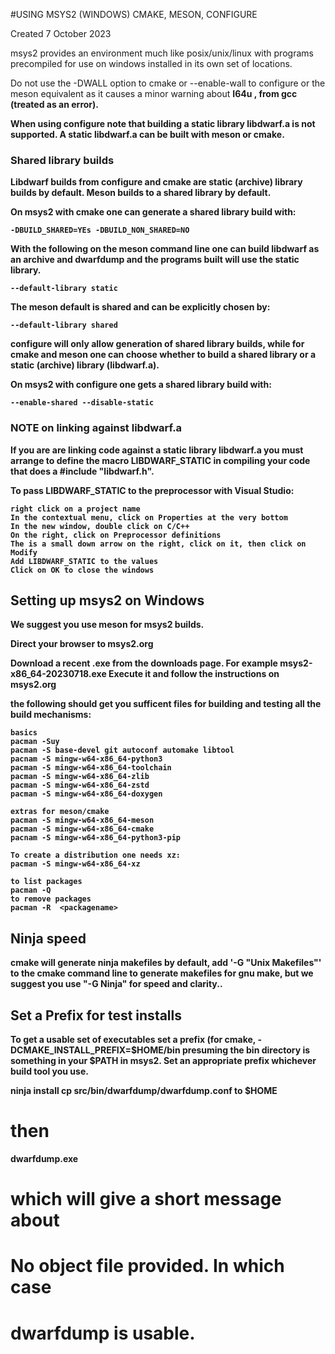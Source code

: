 #USING MSYS2 (WINDOWS) CMAKE, MESON, CONFIGURE

Created 7 October 2023

msys2 provides an environment much like posix/unix/linux
with programs precompiled for use on windows
installed in its own set of locations.

Do not use the -DWALL option to cmake or
--enable-wall to configure or the meson
equivalent as it causes a minor warning
about <b>I64u , from gcc
(treated as an error).

When using configure note that building a static
library libdwarf.a is not supported. A static
libdwarf.a can be built with meson or cmake.

### Shared library builds
Libdwarf builds from configure
and cmake  are static (archive) library builds
by default.
Meson builds to a shared library by default.

On msys2 with cmake one can generate a shared library
build with: 

    -DBUILD_SHARED=YEs -DBUILD_NON_SHARED=NO


With the following on the meson command line
one can build libdwarf as an archive and dwarfdump and the
programs built will use the static library.

    --default-library static


The meson default is shared and can be explicitly
chosen by:

    --default-library shared

configure will only allow generation of shared library
builds, while for cmake and meson one can choose
whether to build a shared library or a static (archive) library
(libdwarf.a).

On msys2 with configure one gets a shared library build with:

    --enable-shared --disable-static

### NOTE on linking against libdwarf.a

If you are are linking code against a static 
library libdwarf.a you must arrange to define the
macro LIBDWARF_STATIC in compiling your code that
does a #include "libdwarf.h".

To pass LIBDWARF_STATIC to the preprocessor with Visual Studio:

    right click on a project name
    In the contextual menu, click on Properties at the very bottom
    In the new window, double click on C/C++
    On the right, click on Preprocessor definitions
    The is a small down arrow on the right, click on it, then click on Modify
    Add LIBDWARF_STATIC to the values
    Click on OK to close the windows


## Setting up msys2 on Windows

We suggest you use meson for  msys2 builds.

Direct your browser to msys2.org

Download a recent .exe from the downloads page.
For example msys2-x86_64-20230718.exe
Execute it and follow the instructions on msys2.org

the following should get you sufficent files for
building and testing all the build mechanisms:

    basics
    pacman -Suy
    pacman -S base-devel git autoconf automake libtool
    pacnam -S mingw-w64-x86_64-python3 
    pacman -S mingw-w64-x86_64-toolchain
    pacman -S mingw-w64-x86_64-zlib 
    pacman -S mingw-w64-x86_64-zstd 
    pacman -S mingw-w64-x86_64-doxygen

    extras for meson/cmake
    pacman -S mingw-w64-x86_64-meson
    pacman -S mingw-w64-x86_64-cmake
    pacnam -S mingw-w64-x86_64-python3-pip

    To create a distribution one needs xz:
    pacman -S mingw-w64-x86_64-xz

    to list packages
    pacman -Q 
    to remove packages
    pacman -R  <packagename>

## Ninja speed

cmake will generate ninja makefiles by default, add
'-G "Unix Makefiles"' to the cmake command line to
generate makefiles for gnu make, but we suggest you
use "-G Ninja" for speed and clarity..

## Set a Prefix for test installs

To get a usable set of executables
set a prefix (for cmake,
-DCMAKE_INSTALL_PREFIX=$HOME/bin
presuming the bin directory
is something in your $PATH in msys2.
Set an appropriate prefix whichever
build tool you use.

  ninja install
  cp src/bin/dwarfdump/dwarfdump.conf to $HOME
  # then
  dwarfdump.exe
  # which will give a short message  about
  # No object file provided. In which case 
  # dwarfdump is usable.

